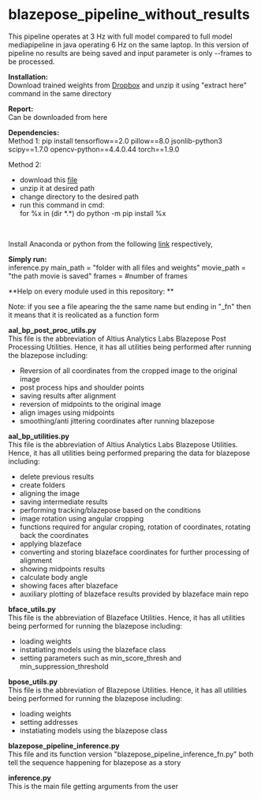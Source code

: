 # blazepose_pipeline_without_results 
This pipeline operates at 3 Hz with full model compared to full model mediapipeline in java operating 6 Hz on the same laptop. In this version of pipeline no results are being saved and input parameter is only --frames to be processed. 


**Installation: <br />**
Download trained weights from [Dropbox](https://www.dropbox.com/s/by94ilm6lzjrztd/extract_here_blazepose_inference.zip?dl=0) and unzip it using "extract here" command in the same directory  <br/>

**Report:  <br />**
Can be downloaded from here <br/>

**Dependencies: <br />**
Method 1: pip install tensorflow==2.0 pillow==8.0 jsonlib-python3 scipy==1.7.0 opencv-python==4.4.0.44 torch==1.9.0 <br/>

Method 2: 
- download this [file](https://www.dropbox.com/s/s7tyx1t4xuh8p7k/packages.zip?dl=0)
- unzip it at desired path
- change directory to the desired path
- run this command in cmd: <br>
for %x in (dir \*.*) do python -m pip install %x

<br>


Install Anaconda or python from the following [link](https://www.dropbox.com/s/yurh9gu4xz3lb0x/Anaconda3-2020.02-Windows-x86_64.exe?dl=0) respectively,<br>

**Simply run: <br />**
inference.py main_path = "folder with all files and weights" movie_path = "the path movie is saved" frames = #number of frames<br/>

**Help on every module used in this repository: **<br/>

Note: if you see a file apearing the the same name but ending in "_fn" then it means that it is reolicated as a function form <br/>

**aal_bp_post_proc_utils.py**<br/>
This file is the abbreviation of Altius Analytics Labs Blazepose Post Processing Utilities. Hence, it has all utilities being performed after running the blazepose including: <br/>

- Reversion of all coordinates from the cropped image to the original image<br/>
- post process hips and shoulder points<br/>
- saving results after alignment <br/>
- reversion of midpoints to the original image<br/>
- align images using midpoints<br/>
- smoothing/anti jittering coordinates after running blazepose<br/>

**aal_bp_utilities.py**<br/>
This file is the abbreviation of Altius Analytics Labs Blazepose Utilities. Hence, it has all utilities being performed preparing the data for blazepose including: <br/>

- delete previous results<br/>
- create folders<br/>
- aligning the image<br/>
- saving intermediate results<br/>
- performing tracking/blazepose based on the conditions <br/>
- image rotation using angular cropping<br/>
- functions required for angular croping, rotation of coordinates, rotating back the coordinates<br/>
- applying blazeface<br/>
- converting and storing blazeface coordinates for further processing of alignment<br/>
- showing midpoints results<br/>
- calculate body angle<br/>
- showing faces after blazeface<br/>
- auxiliary plotting of blazeface results provided by blazeface main repo<br/>

**bface_utils.py**<br/>
This file is the abbreviation of Blazeface Utilities. Hence, it has all utilities being performed for running the blazepose including: <br/>

- loading weights<br/>
- instatiating models using the blazeface class<br/>
- setting parameters such as min_score_thresh and min_suppression_threshold <br/>

**bpose_utils.py**<br/>
This file is the abbreviation of Blazepose Utilities. Hence, it has all utilities being performed for running the blazepose including: <br/>

- loading weights<br/>
- setting addresses<br/>
- instatiating models using the blazepose class<br/>

**blazepose_pipeline_inference.py** <br/>
This file and its function version "blazepose_pipeline_inference_fn.py" both tell the sequence happening for blazepose as a story<br/>

**inference.py**<br/>
This is the main file getting arguments from the user <br/>


 

